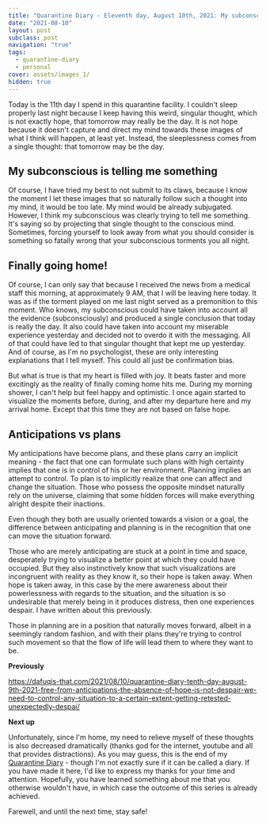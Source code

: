 ```yaml
---
title: "Quarantine Diary - Eleventh day, August 10th, 2021: My subconscious is telling me something, finally going home, anticipations vs plans"
date: "2021-08-10"
layout: post
subclass: post
navigation: "true"
tags:
  - quarantine-diary
  - personal
cover: assets/images_1/
hidden: true
---
```


Today is the 11th day I spend in this quarantine facility. I couldn't sleep properly last night because I keep having this weird, singular thought, which is not exactly hope, that tomorrow may really be the day. It is not hope because it doesn't capture and direct my mind towards these images of what I think will happen, at least yet. Instead, the sleeplessness comes from a single thought: that tomorrow may be the day.

## My subconscious is telling me something

Of course, I have tried my best to not submit to its claws, because I know the moment I let these images that so naturally follow such a thought into my mind, it would be too late. My mind would be already subjugated. However, I think my subconscious was clearly trying to tell me something. It's saying so by projecting that single thought to the conscious mind. Sometimes, forcing yourself to look away from what you should consider is something so fatally wrong that your subconscious torments you all night.

## Finally going home!

Of course, I can only say that because I received the news from a medical staff this morning, at approximately 9 AM, that I will be leaving here today. It was as if the torment played on me last night served as a premonition to this moment. Who knows, my subconscious could have taken into account all the evidence (subconsciously) and produced a single conclusion that today is really the day. It also could have taken into account my miserable experience yesterday and decided not to overdo it with the messaging. All of that could have led to that singular thought that kept me up yesterday. And of course, as I'm no psychologist, these are only interesting explanations that I tell myself. This could all just be confirmation bias.

But what is true is that my heart is filled with joy. It beats faster and more excitingly as the reality of finally coming home hits me. During my morning shower, I can't help but feel happy and optimistic. I once again started to visualize the moments before, during, and after my departure here and my arrival home. Except that this time they are not based on false hope.

## Anticipations vs plans

My anticipations have become plans, and these plans carry an implicit meaning - the fact that one can formulate such plans with high certainty implies that one is in control of his or her environment. Planning implies an attempt to control. To plan is to implicitly realize that one can affect and change the situation. Those who possess the opposite mindset naturally rely on the universe, claiming that some hidden forces will make everything alright despite their inactions.

Even though they both are usually oriented towards a vision or a goal, the difference between anticipating and planning is in the recognition that one can move the situation forward.

Those who are merely anticipating are stuck at a point in time and space, desperately trying to visualize a better point at which they could have occupied. But they also instinctively know that such visualizations are incongruent with reality as they know it, so their hope is taken away. When hope is taken away, in this case by the mere awareness about their powerlessness with regards to the situation, and the situation is so undesirable that merely being in it produces distress, then one experiences despair. I have written about this previously.

Those in planning are in a position that naturally moves forward, albeit in a seemingly random fashion, and with their plans they're trying to control such movement so that the flow of life will lead them to where they want to be.

**Previously**

https://dafuqis-that.com/2021/08/10/quarantine-diary-tenth-day-august-9th-2021-free-from-anticipations-the-absence-of-hope-is-not-despair-we-need-to-control-any-situation-to-a-certain-extent-getting-retested-unexpectedly-despai/

**Next up**

Unfortunately, since I'm home, my need to relieve myself of these thoughts is also decreased dramatically (thanks god for the internet, youtube and all that provides distractions). As you may guess, this is the end of my [Quarantine Diary](https://dafuqis-that.com/2021/08/10/quarantine-diary-august-2021/) - though I'm not exactly sure if it can be called a diary. If you have made it here, I'd like to express my thanks for your time and attention. Hopefully, you have learned something about me that you otherwise wouldn't have, in which case the outcome of this series is already achieved.

Farewell, and until the next time, stay safe!
